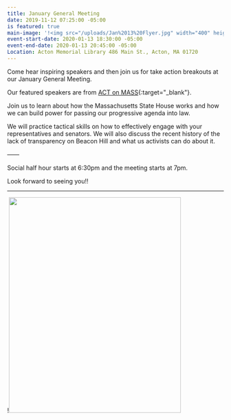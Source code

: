 ```yaml
---
title: January General Meeting
date: 2019-11-12 07:25:00 -05:00
is featured: true
main-image: '!<img src="/uploads/Jan%2013%20Flyer.jpg" width="400" height="500">'
event-start-date: 2020-01-13 18:30:00 -05:00
event-end-date: 2020-01-13 20:45:00 -05:00
Location: Acton Memorial Library 486 Main St., Acton, MA 01720
---
```



Come hear inspiring speakers and then join us for take action breakouts at our January General Meeting.  

Our featured speakers are from [ACT on MASS](https://actonmass.org){:target="_blank"}. 

Join us to learn about how the Massachusetts State House works and how we can build power for passing our progressive agenda into law. 

We will practice tactical skills on how to effectively engage with your representatives and senators. We will also discuss the recent history of the lack of transparency on Beacon Hill and what us activists can do about it. 

——

Social half hour starts at 6:30pm and the meeting starts at 7pm.

Look forward to seeing you!!

---

!<img src="/uploads/Jan%2013%20Flyer.jpg" width="400" height="500">